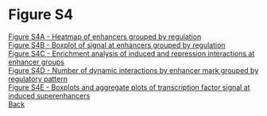 # Figure S4

[Figure S4A - Heatmap of enhancers grouped by regulation](../Scripts/FigS4A_Grouped_HistoneMarks_Heatmaps.md)<br>
[Figure S4B - Boxplot of signal at enhancers grouped by regulation](../Scripts/FigS4B_Grouped_HistoneMarks_Boxplots.md)<br>
[Figure S4C - Enrichment analysis of induced and repression interactions at enhancer groups](../Scripts/FigS4C_Grouped_HistoneMarks_Interaction_Enrichment.md)<br>
[Figure S4D - Number of dynamic interactions by enhancer mark grouped by regulatory pattern](../Scripts/FigS4D_Fraction_Dynamic_Interactions_Cofactors_HistoneMarks.md)<br>
[Figure S4E - Boxplots and aggregate plots of transcription factor signal at induced superenhancers](../Scripts/FigS4E_Aggregates_Boxplots.md)<br>
[Back](../README.md)